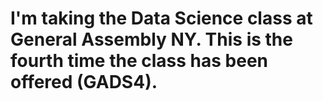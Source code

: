 I'm taking the Data Science class at General Assembly NY. This is the fourth 
time the class has been offered (GADS4).
===========